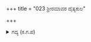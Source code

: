+++
title = "023 ಶ್ರೀರಮಾವರ ದೈತ್ಯಕುಲ"

+++

<details><summary>ಗದ್ಯ (ಕ.ಗ.ಪ) </summary>

23. 'ಶ್ರೀರಮೆಯರಸನೇ, ರಾಕ್ಷಸವಂಶನಾಶನೇ, ಭಕ್ತವತ್ಸಲನೇ, ಭವಬಂಧನಹಾರಿಯೇ, ಚರಾಚರಾತ್ಮಕನೇ, ಕಂಸಾರಿಯೇ, ಸದ್ಗುಣನಿಧಿಯೇ, ದಯಾನಿಧಿಯೇ, ಸುವಿಚಾರಪಾರಾವಾರನೇ, ನಿನ್ನ ರೂಪುದೋರು ಎಂದು ಬೇಡಿಕೊಂಡಳು.
</details>
